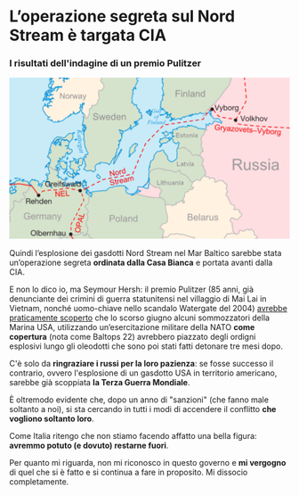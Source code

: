 # L’operazione segreta sul Nord Stream è targata CIA

### I risultati dell'indagine di un premio Pulitzer

![mappa del Nord Stream](/img/nord-stream.jpeg)

Quindi l’esplosione dei gasdotti Nord Stream nel Mar Baltico sarebbe stata un’operazione segreta **ordinata dalla Casa Bianca** e portata avanti dalla CIA.

E non lo dico io, ma Seymour Hersh: il premio Pulitzer (85 anni, già denunciante dei crimini di guerra statunitensi nel villaggio di Mai Lai in Vietnam, nonché uomo-chiave nello scandalo Watergate del 2004) [avrebbe praticamente scoperto](https://www.thetimes.co.uk/article/us-bombed-nord-stream-gas-pipelines-claims-investigative-journalist-seymour-hersh-s730dnnfz) che lo scorso giugno alcuni sommozzatori della Marina USA, utilizzando un’esercitazione militare della NATO **come copertura** (nota come Baltops 22) avrebbero piazzato degli ordigni esplosivi lungo gli oleodotti che sono poi stati fatti detonare tre mesi dopo.

C'è solo da **ringraziare i russi per la loro pazienza**: se fosse successo il contrario, ovvero l'esplosione di un gasdotto USA in territorio americano, sarebbe già scoppiata **la Terza Guerra Mondiale**.

È oltremodo evidente che, dopo un anno di "sanzioni" (che fanno male soltanto a noi), si sta cercando in tutti i modi di accendere il conflitto **che vogliono soltanto loro**.

Come Italia ritengo che non stiamo facendo affatto una bella figura: **avremmo potuto (e dovuto) restarne fuori**.

Per quanto mi riguarda, non mi riconosco in questo governo e **mi vergogno** di quel che si è fatto e si continua a fare in proposito. Mi dissocio completamente.